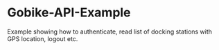 # Gobike-API-Example
Example showing how to authenticate, read list of docking stations with GPS location, logout etc.
